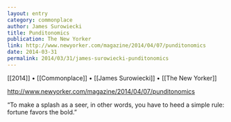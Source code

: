 ```yaml
---
layout: entry
category: commonplace
author: James Surowiecki
title: Punditonomics
publication: The New Yorker
link: http://www.newyorker.com/magazine/2014/04/07/punditonomics
date: 2014-03-31
permalink: 2014/03/31/james-surowiecki-punditonomics
---
```


[[2014]] • [[Commonplace]] • [[James Surowiecki]] • [[The New Yorker]]

http://www.newyorker.com/magazine/2014/04/07/punditonomics

“To make a splash as a seer, in other words, you have to heed a simple rule: fortune favors the bold.”